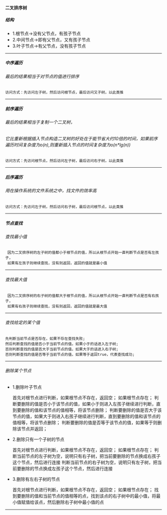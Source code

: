#### 二叉排序树
##### 结构
-   1.根节点->没有父节点，有孩子节点
-   2.中间节点->即有父节点，又有孩子节点
-   3.叶子节点->有父节点，没有孩子节点

---

##### 中序遍历
###### 最后的结果相当于对节点的值进行排序

    访问方式：先访问左子树，然后访问根节点，最后访问又子树，以此类推

---

##### 前序遍历
###### 最后的结果相当于复制一个二叉树，
###### 它比重新根据插入节点构造二叉树的好处在于能节省大约10倍的时间，如果前序遍历时间复杂度为o(n),则重新插入节点的时间复杂度为o(n*lg(n))

    访问方式：先访问根节点，然后访问左子树，最后访问右子树，以此类推

---

##### 后序遍历
###### 用在操作系统的文件系统之中，找文件的效率高

    访问方式：先访问左子树，然后访问右子树，最后访问根节点，以此类推

---

##### 节点查找
###### 查找最小值

     因为二叉排序树的左子树的值都小于根节点的值，所以从根节点开始一直判断节点是否有左孩子，
     如果有左孩子则继续查找，没有则返回，返回的值就是最小值

---

###### 查找最大值

     因为二叉排序树的右子树的值都大于根节点的值，所以从根节点开始一直判断节点是否有右孩子，
     如果有右孩子则继续查找，没有则返回，返回的值就是最大值

---

###### 查找给定的某个值

    先判断当前节点是否存在，如果不存在查找失败;
    然后判断查找的值是否小于当前节点的值，如果小于的话进入左子树;
    否则判断查找的值是否大于当前节点的值，如果大于的话进入右子树;
    否则判断查找的值是否等于当前节点的值，如果等于返回true，代表查找成功;

---

###### 删除某个节点
-   1.删除叶子节点

    首先对根节点进行判断，如果根节点不存在，返回空；
    如果根节点存在；
    判断要删除的值是否小于该节点的值，如果小于则进入左孩子继续进行判断，直到要删除的值和该节点的值相等，将该节点删除；
    判断要删除的值是否大于该节点的值，如果大于则进入右孩子继续进行判断，直到要删除的值和该节点的值相等，将该节点删除；
    判断要删除的值是否等于该节点的值，如果等于则删除该节点并返回；

-   2.删除只有一个子树的节点

    首先对根节点进行判断，如果根节点不存在，返回空；
    如果根节点存在；
    判断当前节点的左子树为空，说明只有右子树，把当前要删除的节点换成右孩子这个节点，然后进行连接
    判断当前节点的右子树为空，说明只有左子树，把当前要删除的节点换成左孩子这个节点，然后进行连接

-   3.删除有左右子树的节点

    首先对根节点进行判断，如果根节点不存在，返回空；
    如果根节点存在；
    找到要删除的值和当前节点的值相等的点，找到该点的右子树中的最小值，将最小值赋值给该点，然后删除右子树中最小值的点

---

